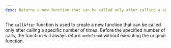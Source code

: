 ```yaml
---
desc: Returns a new function that can be called only after calling a specific number of times.
---
```


The `callAfter` function is used to create a new function that can be called only after calling a specific number of times. Before the specified number of calls, the function will always return `undefined` without executing the original function.
